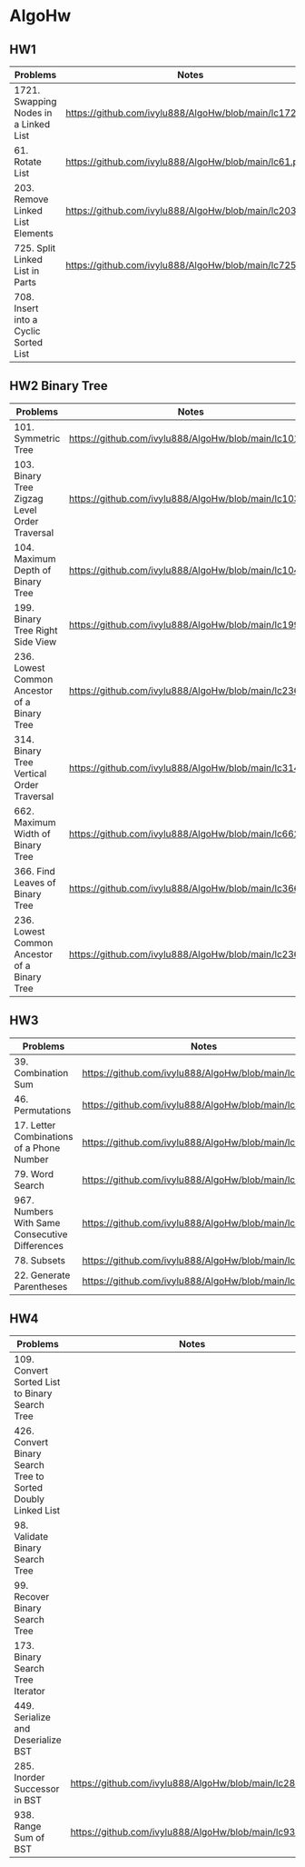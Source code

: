 # AlgoHw


## HW1
| Problems  | Notes |
| ------------- |------------- |
| 1721. Swapping Nodes in a Linked List | https://github.com/ivylu888/AlgoHw/blob/main/lc1721.py |
| 61. Rotate List | https://github.com/ivylu888/AlgoHw/blob/main/lc61.py |
| 203. Remove Linked List Elements | https://github.com/ivylu888/AlgoHw/blob/main/lc203.py |
| 725. Split Linked List in Parts | https://github.com/ivylu888/AlgoHw/blob/main/lc725.py | 
| 708. Insert into a Cyclic Sorted List | |




## HW2 Binary Tree
| Problems  | Notes |
| ------------- |------------- |
| 101. Symmetric Tree | https://github.com/ivylu888/AlgoHw/blob/main/lc101.py |
| 103. Binary Tree Zigzag Level Order Traversal | https://github.com/ivylu888/AlgoHw/blob/main/lc103.py |
| 104. Maximum Depth of Binary Tree | https://github.com/ivylu888/AlgoHw/blob/main/lc104.py |
| 199. Binary Tree Right Side View | https://github.com/ivylu888/AlgoHw/blob/main/lc199.py |
| 236. Lowest Common Ancestor of a Binary Tree | https://github.com/ivylu888/AlgoHw/blob/main/lc236.py | 
| 314. Binary Tree Vertical Order Traversal | https://github.com/ivylu888/AlgoHw/blob/main/lc314.py |
| 662. Maximum Width of Binary Tree | https://github.com/ivylu888/AlgoHw/blob/main/lc662.py |
| 366. Find Leaves of Binary Tree | https://github.com/ivylu888/AlgoHw/blob/main/lc366.py |
| 236. Lowest Common Ancestor of a Binary Tree | https://github.com/ivylu888/AlgoHw/blob/main/lc236.py |




## HW3 
| Problems  | Notes |
| --- | --- |
| 39. Combination Sum | https://github.com/ivylu888/AlgoHw/blob/main/lc39.py |
| 46. Permutations | https://github.com/ivylu888/AlgoHw/blob/main/lc46.py |
| 17. Letter Combinations of a Phone Number | https://github.com/ivylu888/AlgoHw/blob/main/lc17.py |
| 79. Word Search | https://github.com/ivylu888/AlgoHw/blob/main/lc79.py | 
| 967. Numbers With Same Consecutive Differences | https://github.com/ivylu888/AlgoHw/blob/main/lc967.py |
| 78. Subsets | https://github.com/ivylu888/AlgoHw/blob/main/lc78.py |
| 22. Generate Parentheses | https://github.com/ivylu888/AlgoHw/blob/main/lc22.py |


## HW4 
| Problems  | Notes |
| --- | --- |
| 109. Convert Sorted List to Binary Search Tree |  |
| 426. Convert Binary Search Tree to Sorted Doubly Linked List |  |
| 98. Validate Binary Search Tree |  |
| 99. Recover Binary Search Tree |  | 
| 173. Binary Search Tree Iterator |  |
| 449. Serialize and Deserialize BST |  |
| 285. Inorder Successor in BST | https://github.com/ivylu888/AlgoHw/blob/main/lc285.py |
| 938. Range Sum of BST | https://github.com/ivylu888/AlgoHw/blob/main/lc938.py |











